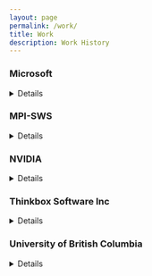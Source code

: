 ```yaml
---
layout: page
permalink: /work/
title: Work
description: Work History
---
```


### Microsoft

<details><summary>Details</summary>

<h4> Research Intern, Azure Research - Systems, May 2024 - Jul 2024 </h4>

<ul>
<li> Developed Cerulean, a system that uses LLMs for microservice system design.</li>
<li> Mentors: Rodrigo Fonseca, Alok Gautam Kumbhare</li>
<li> Other Collaborators: Pedro Las-Casas, Celine Irvene, Jonathan Mace, Gagan Somashekar, Chetan Bansal</li>
</ul>

</details>

### MPI-SWS

<details><summary>Details</summary>

<h4> Research Intern, May 2019 - Aug 2019 </h4>

<ul>
<li> Worked under the supervision of Dr. Jonathan Mace </li>
<li> Developed Sifter, a tool for sampling unique distributed traces, without feature engineering.</li>
<li> Designed, developed, and implemented Cobbler, a tool for automatically instrumenting distributed systems source code for producing distributed traces.</li>
<li> Implemented XTrace tracing library for <a href="https://github.com/JonathanMace/xtrace-cpp">C++ and Lua</a></li>
<li> Implemented a <a href="https://github.com/MPI-SWS/xtrace-shiviz">coverter</a> for converting XTrace traces to ShiViz compatible logs.</li>
<li> Instrumented <a href="https://github.com/JonathanMace/DeathStarBench">DeathStarBench</a>, a microservices benchmark suite, to produce X-Trace compatible traces.</li>
</ul>

</details>

### NVIDIA

<details><summary>Details</summary>

<h4> Software Engineering Intern, May 2017 - Aug 2017 </h4>

<ul>
<li> Intern with the Modular Diagnostics (MODS) Team</li>
<li> Implemented memory repair sequences as scripts to repair bad parts of High Bandwidth Memory (HBM). This resulted in increasing GPU yield.</li>
<li> Designed, developed and implemented a CUDA based linpack test to stress every bit of memory to weed out GPUs with bad memory in the early stages of production.</li>
<li> Designed and deployed an internal website that reported every release version of the MODS application, the last change in the release and a link to download the release.</li>
<li> Ported CUDA threading stress tests from CUDA teams to MODS.</li>
</ul>

<h4> Software Engineering Intern, May 2016 - Aug 2016 </h4>

<ul>
<li> Intern with the Modular Diagnostics (MODS) Team</li>
<li> Implemented a synchronization option for CUDA based linpack stress tests in MODS to synchronize CUDA kernel launches within 30µs across multiple GPUs in multi-GPU systems like DGX systems.</li>
<li> Ported MODS code and windows builds to msvc140 from msvc90 to enable C++11.</li>
</ul>

</details>

### Thinkbox Software Inc

<details><summary>Details</summary>

<h4> Software Developer Intern, Sep 2015 - Apr 2016 </h4>

<ul>

<li> Intern with the Sequoia team</li>
<li> Designed, developed and implemented the frontend and backend of the 3D PDF export option in Sequoia which allowed users to export their 3D models in PDF files by implementing a writer class for the U3D file format. </li>
<li> Implemented import options for Lidar point cloud file formats of scanners from Riegl and Zoller + Fröhlich.</li>
<li> Implemented binary string obfuscation making the licensing system more secure.</li>
<li> Ported Unit tests from Boost Test Framework to Google Test Framework.</li>

</ul>

</details>

### University of British Columbia

<details><summary>Details</summary>

<ul>
<li>Graduate Research Assistant, Computer Science Department, Jan 2019 - current</li>
<li>Graduate Teaching Assistant, Computer Science Department, Sep 2019 - current</li>
<li>Graduate Teaching Assistant, Computer Science Department, Sep 2018 - Dec 2018</li>
<li>Undergraduate Researcher, Computer Science Department, May 2018 - Aug 2018</li>
<li>Research Assistant, Interdisciplinary Speech Research Lab, Nov 2017 - Apr 2018</li>
<li>Undergradaute Teaching Assistant, Computer Science Department, Sep 2014 - Apr 2018</li>
</ul>

</details>
